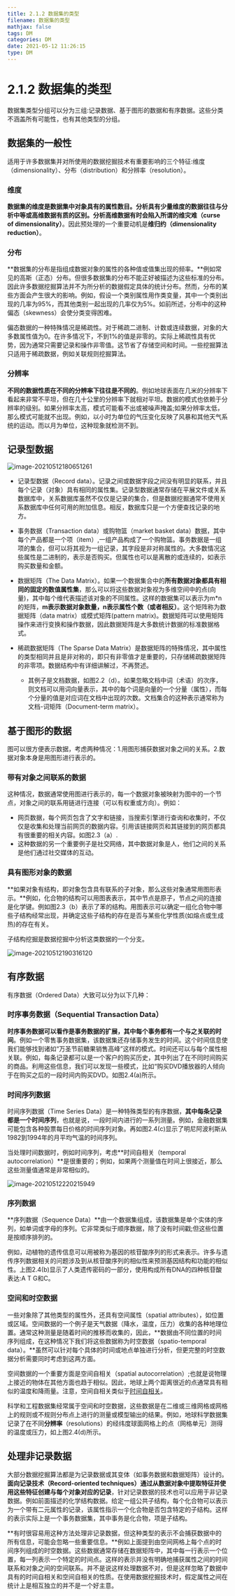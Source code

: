 ```yaml
---
title: 2.1.2 数据集的类型
filename: 数据集的类型
mathjax: false
tags: DM
categories: DM
date: 2021-05-12 11:26:15
type: DM
---
```

# 2.1.2 数据集的类型

数据集类型分组可以分为三组:记录数据、基于图形的数据和有序数据。这些分类不涵盖所有可能性，也有其他类型的分组。

## 数据集的一般性

适用于许多数据集并对所使用的数据挖掘技术有重要影响的三个特征:维度（dimensionality）、分布（distribution）和分辨率（resolution）。

### 维度

**数据集的维度是数据集中对象具有的属性数目。**分析具有少量维度的数据往往与分析中等或高维数据有质的区别。分析高维数据有时会陷入所谓的**维灾难（curse of dimensionality）**。因此预处理的一个重要动机是**维归约（dimensionality reduction）**。

<!--more -->

### 分布

**数据集的分布是指组成数据对象的属性的各种值或值集出现的频率。**例如常见的高斯（正态）分布。但很多数据集的分布不能正好被描述为这些标准的分布。因此许多数据挖掘算法并不为所分析的数据假定具体的统计分布。然而，分布的某些方面会产生很大的影响。例如，假设一个类别属性用作类变量，其中一个类别出现的几率为95%，而其他类别一起出现的几率仅为5%。如前所述，分布中的这种偏态（skewness）会使分类变得困难。

偏态数据的一种特殊情况是稀疏性。对于稀疏二进制、计数或连续数据，对象的大多数属性值为0。在许多情况下，不到1%的值是非零的。实际上稀疏性具有优势，因为通常只需要记录和操作非零值。这节省了存储空间和时间。一些挖掘算法只适用于稀疏数据，例如关联规则挖掘算法。	

### 分辨率

**不同的数据性质在不同的分辨率下往往是不同的**。例如地球表面在几米的分辨率下看起来非常不平坦，但在几十公里的分辨率下就相对平坦。数据的模式也依赖于分辨率的级别。如果分辨率太高，模式可能看不出或被噪声掩盖;如果分辨率太低，那么模式可能就不出现。例如，以小时为单位的气压变化反映了风暴和其他天气系统的运动。而以月为单位，这种现象就检测不到。

## 记录型数据

![image-20210512180651261](2-Types%20of%20Data%20Sets/image-20210512180651261.png)

- 记录型数据（Record data）。记录之间或数据字段之间没有明显的联系，并且每个记录（对象）具有相同的属性集。记录型数据通常存储在平展文件或关系数据库中，关系数据库虽然不仅仅是记录的集合，但是数据挖掘通常不使用关系数据库中任何可用的附加信息。相反，数据库只是一个方便查找记录的地方。

- 事务数据（Transaction data）或购物篮（market basket data）数据，其中每个产品都是一个项（item）,一组产品构成了一个购物篮。事务数据是一组项的集合，但可以将其视为一组记录，其字段是非对称属性的。大多数情况这些属性是二进制的，表示是否购买。但属性也可以是离散的或连续的，如表示购买数量和金额。

- 数据矩阵（The Data Matrix）。如果一个数据集合中的**所有数据对象都具有相同的固定的数值属性集**，那么可以将这些数据对象视为多维空间中的点(向量)，其中每个维代表描述该对象的不同属性。这样的数据集可以表示为m*n的矩阵，**m表示数据对象数量，n表示属性个数（或者相反）**。这个矩阵称为数据矩阵（data matrix）或模式矩阵(pattern matrix)。数据矩阵可以使用矩阵操作来进行变换和操作数据，因此数据矩阵是大多数统计数据的标准数据格式。
- 稀疏数据矩阵（The Sparse Data Matrix）是数据矩阵的特殊情况，其中属性的类型相同并且是非对称的，即只有非零值才是重要的，只存储稀疏数据矩阵的非零项。数据结构中有详细讲解过，不再赘述。
  - 其例子是文档数据，如图2.2（d）。如果忽略文档中词（术语）的次序，则文档可以用词向量表示，其中的每个词是向量的一个分量（属性），而每个分量的值是对应词在文档中出现的次数。文档集合的这种表示通常称为文档-词矩阵（Document-term matrix）。

## 基于图形的数据

图可以很方便表示数据，考虑两种情况：1.用图形捕获数据对象之间的关系。2.数据对象本身是用图形进行表示的。

### 带有对象之间联系的数据

这种情况，数据通常使用图进行表示的，每一个数据对象被映射为图中的一个节点，对象之间的联系用链进行连接（可以有权重或方向）。例如：

- 网页数据，每个网页包含了文字和链接，当搜索引擎进行查询和收集时，不仅仅是收集和处理当前网页的数据内容。引用该链接网页和其链接到的网页都具有很重要的相关内容。如图2.3（a）.
- 这种数据的另一个重要例子是社交网络，其中数据对象是人，他们之间的关系是他们通过社交媒体的互动。

### 具有图形对象的数据

**如果对象有结构，即对象包含具有联系的子对象，那么这些对象通常用图形表示。**例如，化合物的结构可以用图表表示，其中节点是原子，节点之间的连接是化学键。例如图2.3（b）表示了苯的结构。用图表示可以确定一组化合物中哪些子结构经常出现，并确定这些子结构的存在是否与某些化学性质(如熔点或生成热)的存在有关。

子结构挖掘是数据挖掘中分析这类数据的一个分支。

![image-20210512190316120](2-Types%20of%20Data%20Sets/image-20210512190316120.png)

## 有序数据

有序数据（Ordered Data）大致可以分为以下几种：

### 时序事务数据（Sequential Transaction Data）

**时序事务数据可以看作是事务数据的扩展，其中每个事务都有一个与之关联的时间**。例如一个零售事务数据集，该数据集还存储事务发生的时间。这个时间信息使我们能够找到诸如“万圣节前糖果销售高峰”这样的模式。时间还可以与每个属性相关联。例如，每条记录都可以是一个客户的购买历史，其中列出了在不同时间购买的商品。利用这些信息，我们可以发现一些模式，比如“购买DVD播放器的人倾向于在购买之后的一段时间内购买DVD。如图2.4(a)所示。

### 时间序列数据

时间序列数据（Time Series Data）是一种特殊类型的有序数据，**其中每条记录都是一个时间序列**，也就是说，一段时间内进行的一系列测量。例如，金融数据集可能包含各种股票每日价格的时间序列对象。再如图2.4(c)显示了明尼阿波利斯从1982到1994年的月平均气温的时间序列。

当处理时间数据时，例如时间序列，考虑**时间自相关（temporal autocorrelation）**是很重要的；例如，如果两个测量值在时间上很接近，那么这些测量值通常是非常相似的。

![image-20210512220215949](2-Types%20of%20Data%20Sets/image-20210512220215949.png)

### 序列数据

**序列数据（Sequence Data）**由一个数据集组成，该数据集是单个实体的序列，如单词或字母的序列。它非常类似于顺序数据，除了没有时间戳;但这些位置是按顺序排列的。

例如，动植物的遗传信息可以用被称为基因的核苷酸序列的形式来表示。许多与遗传序列数据相关的问题涉及到从核苷酸序列的相似性来预测基因结构和功能的相似性。上图2.4(b)显示了人类遗传密码的一部分，使用构成所有DNA的四种核苷酸表达:A T G和C。

### 空间和时空数据

一些对象除了其他类型的属性外，还具有空间属性（spatial attributes），如位置或区域。空间数据的一个例子是天气数据（降水，温度，压力）收集的各种地理位置。通常这种测量是随着时间的推移而收集的，因此，**数据由不同位置的时间序列组成，在这种情况下我们将这些数据称为时空数据（spatio-temporal data）。**虽然可以针对每个具体的时间或地点单独进行分析，但更完整的时空数据分析需要同时考虑到这两方面。

空间数据的一个重要方面是空间自相关（spatial autocorrelation）;也就是说物理上接近的物体在其他方面也趋于相似。因此，地球上两个距离很近的点通常具有相似的温度和降雨量。注意，空间自相关类似于[时间自相关](#时间序列数据)。

科学和工程数据集经常属于空间和时空数据，这些数据是在二维或三维网格或网格上的规则或不规则分布点上进行的测量或模型输出的结果。例如，地球科学数据集记录了在不同**分辨率**（resolutions）的经纬度球面网格上的点（网格单元）测得的温度或压力，如上图2.4(d)所示。

## 处理非记录数据

大部分数据挖掘算法都是为记录数据或其变体（如事务数据和数据矩阵）设计的。**面向记录技术（Record-oriented techniques）通过从数据对象中提取特征并使用这些特征创建与每个对象对应的记录**，针对记录数据的技术也可以应用于非记录数据。例如前面描述的化学结构数据。给定一组公共子结构，每个化合物可以表示为一个带有二元属性的记录，该属性指示一个化合物是否包含特定的子结构。这样的表示实际上是一个事务数据集，其中事务是化合物，项是子结构。

**有时很容易用这种方法处理非记录数据，但这种类型的表示不会捕获数据中的所有信息，可能会忽略一些重要信息。**例如上面提到由空间网格上每个点的时间序列组成的时空数据。这些数据通常存储在数据矩阵中，其中每一行表示一个位置，每一列表示一个特定的时间点。这样的表示并没有明确地捕获属性之间的时间联系和对象之间的空间联系。并不是说这样处理数据不对，但是这样忽略了数据中具有的时间自相关和空间自相关的性质。在使用数据挖掘技术时，假定属性之间在统计上是相互独立的并不是一个好主意。

